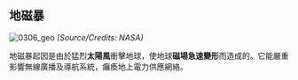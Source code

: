 ## 地磁暴

![0306_geo](./static/0306_geo.jpg)
*(Source/Credits: NASA)*

地磁暴起因是由於猛烈**太陽風**衝擊地球，使地球**磁場急速變形**而造成的。它能嚴重影響無線廣播及導航系統，癱瘓地上電力供應網絡。
